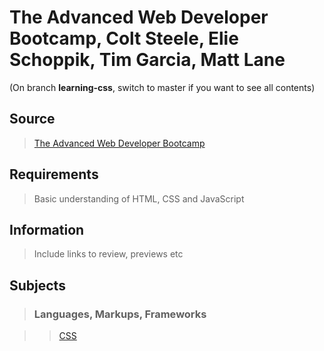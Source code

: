 # The Advanced Web Developer Bootcamp,  Colt Steele, Elie Schoppik, Tim Garcia, Matt Lane

(On branch **learning-css**, switch to master if you want to see all contents)

## Source

>[The Advanced Web Developer Bootcamp](https://www.udemy.com/the-advanced-web-developer-bootcamp/)

## Requirements

>Basic understanding of HTML, CSS and JavaScript

## Information

>Include links to review, previews etc

## Subjects

>### Languages, Markups, Frameworks

>>[CSS](../subjects/css.md)
